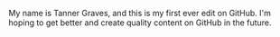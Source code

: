 My name is Tanner Graves, and this is my first ever edit on GitHub. I'm hoping to get better and create quality content on GitHub in the future. 
